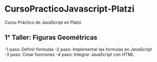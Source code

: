 # CursoPracticoJavascript-Platzi
Curso Práctico de JavaScript en Platzi

## 1° Taller: Figuras Geométricas

-1 paso: Definir formulas
-2 paso: Implementar las formulas en JavaScript
-3 paso: Crear funciones
-4 paso: Integrar JavaScript con HTML
